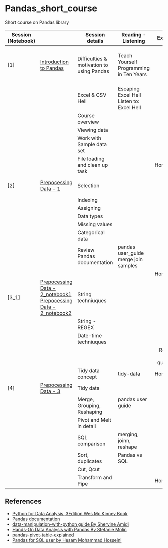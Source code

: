 # Pandas_short_course

Short course on Pandas library


| Session (Notebook) |                        | Session details                           | Reading - Listening                           |       Exercise      |                       What is covered?                      |
|---------|------------------------|-------------------------------------------|-----------------------------------------------|:-------------------:|:-----------------------------------------------------------:|
|    [1]    | [Introduction to Pandas](https://github.com/jupihes/Pandas_short_course/blob/main/Pandas_D1%262-checkpoint.ipynb) | Difficulties & motivation to using Pandas |    Teach Yourself Programming in Ten Years    |                     | Motivation, Introduction, Syllabus review, Sample data read |
|         |                        | Excel & CSV Hell                          | Escaping Excel Hell <br>Listen to: Excel Hell |                     |                                                             |
|         |                        | Course overview                           |                                               |                     |                                                             |
|         |                        | Viewing data                              |                                               |                     |                                                             |
|         |                        | Work with Sample data set                 |                                               |                     |                                                             |
|         |                        | File loading and clean up task            |                                               |       Homework      |                                                             |
|    [2]    |  [Prepocessing Data - 1](https://github.com/jupihes/Pandas_short_course/blob/main/Pandas_D1%262-checkpoint.ipynb) | Selection                                 |                                               |                     |                  Pandas provided facilities                 |
|         |                        | Indexing                                  |                                               |                     |                                                             |
|         |                        | Assigning                                 |                                               |                     |                                                             |
|         |                        | Data types                                |                                               |                     |                                                             |
|         |                        | Missing values                            |                                               |                     |                                                             |
|         |                        | Categorical data                          |                                               |                     |                                                             |
|         |                        | Review Pandas documentation               |    pandas user_guide<br>merge join samples    |                     |                                                             |
|         |                        |                                           |                                               |       Homework      |                                                             |
|    [3_1]    |  [Prepocessing Data - 2_notebook1](https://github.com/jupihes/Pandas_short_course/blob/main/Pandas_D3.ipynb) [Prepocessing Data - 2_notebook2](https://github.com/jupihes/Pandas_short_course/blob/main/Pandas_D4.ipynb)| String techniuques                        |                                               |                     |                                                             |
|        |                        | String - REGEX                            |                                               |                     |                                                             |
|         |                        | Date-time techniuques                     |                                               |                     |                                                             |
|         |                        |                                           |                                               | Review and question |                                                             |
|         |                        | Tidy data concept                         |                   tidy-data                   |       Homework      |                                                             |
|    [4]    |  [Prepocessing Data - 3](https://github.com/jupihes/Pandas_short_course/blob/main/Pandas_D5&6.ipynb) | Tidy data                                 |                                               |                     |                                                             |
|         |                        | Merge, Grouping, Reshaping                |           pandas user guide<br><br>           |                     |                                                             |
|         |                        | Pivot and Melt in detail                  |                                               |                     |                                                             |
|         |                        | SQL comparison                            |            merging, joinn, reshape            |                     |                                                             |
|         |                        | Sort, duplicates                          |                 Pandas vs SQL                 |                     |                                                             |
|         |                        | Cut, Qcut                                 |                                               |                     |                                                             |
|         |                        | Transform and Pipe                        |                                               |       Homework      |                                                             |


## References

- [Python for Data Analysis, 3Edition Wes Mc Kinney Book](https://wesmckinney.com/book/)
- [Pandas documentation](https://pandas.pydata.org/docs/index.html)
- [data-manipulation-with-python guide By Shervine Amidi
](https://www.mit.edu/~amidi/teaching/data-science-tools/study-guide/data-manipulation-with-python)
- [Hands-On Data Analysis with Pandas By Stefanie Molin](https://github.com/stefmolin/Hands-On-Data-Analysis-with-Pandas-2nd-edition)
- [pandas-pivot-table-explained](https://pbpython.com/pandas-pivot-table-explained.html)
- [Pandas for SQL user by Hesam Mohammad Hosseini](https://github.com/jupihes/SQL-versus-Pandas/blob/master/Pandas%20SQL-like%20functionality.ipynb)
